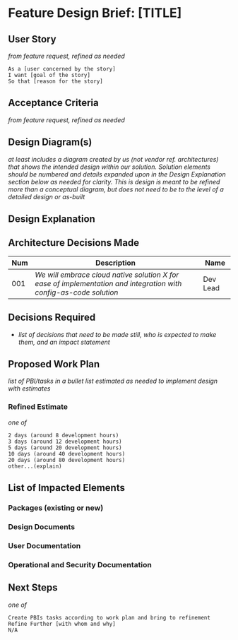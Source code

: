 # Feature Design Brief: [TITLE]

## User Story

*from feature request, refined as needed*

```
As a [user concerned by the story]
I want [goal of the story]
So that [reason for the story]
```

## Acceptance Criteria

*from feature request, refined as needed*

## Design Diagram(s)

*at least includes a diagram created by us (not vendor ref. architectures) that shows the intended design within our solution.  Solution elements should be numbered and details expanded upon in the Design Explanation section below as needed for clarity.  This is design is meant to be refined more than a conceptual diagram, but does not need to be to the level of a detailed design or as-built*

## Design Explanation

## Architecture Decisions Made

|Num|Description|Name|
|---|---|---|
| 001 | *We will embrace cloud native solution X for ease of implementation and integration with config-as-code solution* | Dev Lead|

## Decisions Required

- *list of decisions that need to be made still, who is expected to make them, and an impact statement*


## Proposed Work Plan

*list of PBI/tasks in a bullet list estimated as needed to implement design with estimates*

### Refined Estimate

*one of*

```
2 days (around 8 development hours)
3 days (around 12 development hours)
5 days (around 20 development hours)
10 days (around 40 development hours)
20 days (around 80 development hours)
other...(explain)
```

## List of Impacted Elements

### Packages (existing or new)

### Design Documents

### User Documentation

### Operational and Security Documentation

## Next Steps

*one of*

```
Create PBIs tasks according to work plan and bring to refinement
Refine Further [with whom and why]
N/A
```